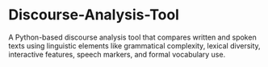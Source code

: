 # Discourse-Analysis-Tool
A Python-based discourse analysis tool that compares written and spoken texts using linguistic elements like grammatical complexity, lexical diversity, interactive features, speech markers, and formal vocabulary use.
